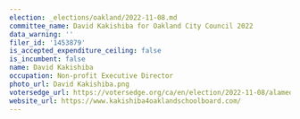 ```yaml
---
election: _elections/oakland/2022-11-08.md
committee_name: David Kakishiba for Oakland City Council 2022
data_warning: ''
filer_id: '1453879'
is_accepted_expenditure_ceiling: false
is_incumbent: false
name: David Kakishiba
occupation: Non-profit Executive Director
photo_url: David Kakishiba.png
votersedge_url: https://votersedge.org/ca/en/election/2022-11-08/alameda-county/school-director-oakland-unified-school-district-trustee-area-2/david-kakishiba
website_url: https://www.kakishiba4oaklandschoolboard.com/
---
```

